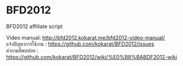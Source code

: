 BFD2012
=======

BFD2012 affiliate script

Video manual:  http://bfd2012.kokarat.me/bfd2012-video-manual/ <br/>
แจ้งปัญหาการใช้งาน : https://github.com/kokarat/BFD2012/issues<br/>
คำถามที่พบบ่อย : https://github.com/kokarat/BFD2012/wiki/%E0%B8%BABDF2012-wiki